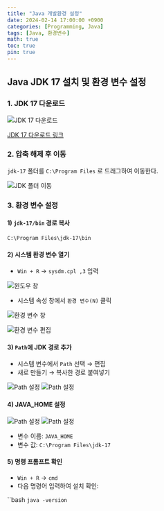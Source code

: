 ```yaml
---
title: "Java 개발환경 설정"
date: 2024-02-14 17:00:00 +0900
categories: [Programming, Java]
tags: [Java, 환경변수]
math: true
toc: true
pin: true
---
```


## Java JDK 17 설치 및 환경 변수 설정

### 1. JDK 17 다운로드

![JDK 17 다운로드](/assets/img/posts/2024-02-14-1.png)

[JDK 17 다운로드 링크](https://jdk.java.net/java-se-ri/17)

### 2. 압축 해제 후 이동

`jdk-17` 폴더를 `C:\Program Files` 로 드래그하여 이동한다.

![JDK 폴더 이동](/assets/img/posts/2024-02-14-2.png)

### 3. 환경 변수 설정

#### 1) `jdk-17/bin` 경로 복사

`C:\Program Files\jdk-17\bin`

#### 2) 시스템 환경 변수 열기

- `Win + R` → `sysdm.cpl ,3` 입력

![윈도우 창](/assets/img/posts/2024-02-14-3.png)

- 시스템 속성 창에서 `환경 변수(N)` 클릭

![환경 변수 창](/assets/img/posts/2024-02-14-4.png)

![환경 변수 편집](/assets/img/posts/2024-02-14-5.png)

#### 3) `Path`에 JDK 경로 추가

- 시스템 변수에서 `Path` 선택 → 편집
- 새로 만들기 → 복사한 경로 붙여넣기

![Path 설정](/assets/img/posts/2024-02-14-6.png)
![Path 설정](/assets/img/posts/2024-02-14-7.png)

#### 4) JAVA_HOME 설정

![Path 설정](/assets/img/posts/2024-02-14-8.png)
![Path 설정](/assets/img/posts/2024-02-14-9.png)
- 변수 이름: `JAVA_HOME`
- 변수 값: `C:\Program Files\jdk-17`

#### 5) 명령 프롬프트 확인

- `Win + R` → `cmd`
- 다음 명령어 입력하여 설치 확인:

``bash
`java -version`
